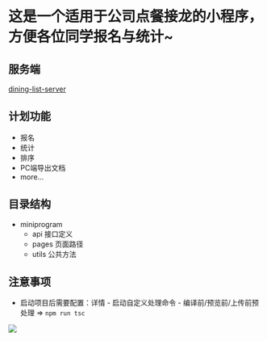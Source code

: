 # 这是一个适用于公司点餐接龙的小程序，方便各位同学报名与统计~
## 服务端
[dining-list-server](https://github.com/SagaciousLittle/dining-list-server)
## 计划功能
- 报名
- 统计
- 排序
- PC端导出文档
- more...  
## 目录结构
- miniprogram
  - api 接口定义
  - pages 页面路径
  - utils 公共方法
## 注意事项
- 启动项目后需要配置：详情 - 启动自定义处理命令 - 编译前/预览前/上传前预处理 => ```npm run tsc```
  
![](http://ww1.sinaimg.cn/large/c4b18d0dly1g53bgfn811j205k05kmx1.jpg)

